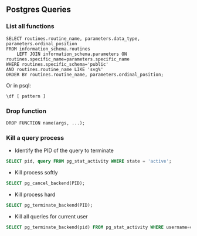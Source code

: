 ## Postgres Queries

### List all functions

```
SELECT routines.routine_name, parameters.data_type, parameters.ordinal_position
FROM information_schema.routines
    LEFT JOIN information_schema.parameters ON routines.specific_name=parameters.specific_name
WHERE routines.specific_schema='public'
AND routines.routine_name LIKE 'svg%'
ORDER BY routines.routine_name, parameters.ordinal_position;
```
Or in psql:
```
\df [ pattern ]
```

### Drop function
```
DROP FUNCTION name(args, ...);
```

### Kill a query process

* Identify the PID of the query to terminate
```sql
SELECT pid, query FROM pg_stat_activity WHERE state = 'active'; 
```
* Kill process softly
```sql
SELECT pg_cancel_backend(PID);  
```
* Kill process hard
```sql
SELECT pg_terminate_backend(PID);
```
* Kill all queries for current user
```sql
SELECT pg_terminate_backend(pid) FROM pg_stat_activity WHERE username=current_user
```

